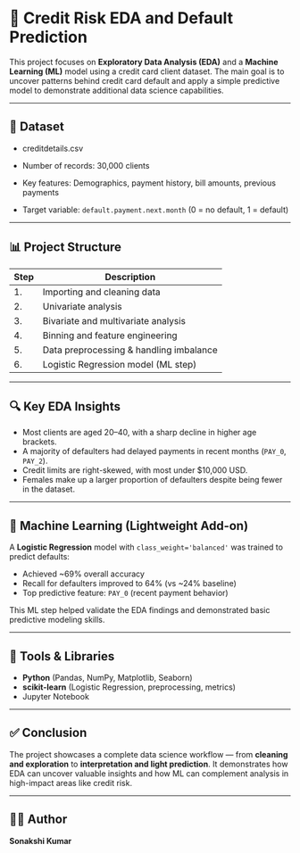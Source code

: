 # 🧠 Credit Risk EDA and Default Prediction

This project focuses on **Exploratory Data Analysis (EDA)** and a **Machine Learning (ML)** model using a credit card client dataset. The main goal is to uncover patterns behind credit card default and apply a simple predictive model to demonstrate additional data science capabilities.

---

## 📁 Dataset

- creditdetails.csv

- Number of records: 30,000 clients  
- Key features: Demographics, payment history, bill amounts, previous payments  
- Target variable: `default.payment.next.month` (0 = no default, 1 = default)

---

## 📊 Project Structure

| Step | Description |
|------|-------------|
| 1. | Importing and cleaning data |
| 2. | Univariate analysis |
| 3. | Bivariate and multivariate analysis |
| 4. | Binning and feature engineering |
| 5. | Data preprocessing & handling imbalance |
| 6. | Logistic Regression model (ML step) |

---

## 🔍 Key EDA Insights

- Most clients are aged 20–40, with a sharp decline in higher age brackets.
- A majority of defaulters had delayed payments in recent months (`PAY_0`, `PAY_2`).
- Credit limits are right-skewed, with most under \$10,000 USD.
- Females make up a larger proportion of defaulters despite being fewer in the dataset.

---

## 🤖 Machine Learning (Lightweight Add-on)

A **Logistic Regression** model with `class_weight='balanced'` was trained to predict defaults:
- Achieved ~69% overall accuracy
- Recall for defaulters improved to 64% (vs ~24% baseline)
- Top predictive feature: `PAY_0` (recent payment behavior)

This ML step helped validate the EDA findings and demonstrated basic predictive modeling skills.

---

## 📌 Tools & Libraries

- **Python** (Pandas, NumPy, Matplotlib, Seaborn)
- **scikit-learn** (Logistic Regression, preprocessing, metrics)
- Jupyter Notebook

---

## ✅ Conclusion

The project showcases a complete data science workflow — from **cleaning and exploration** to **interpretation and light prediction**. It demonstrates how EDA can uncover valuable insights and how ML can complement analysis in high-impact areas like credit risk.

---

## 👩‍💻 Author

**Sonakshi Kumar**  


